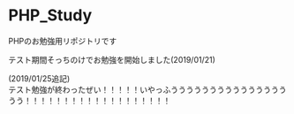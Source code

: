 # PHP_Study
PHPのお勉強用リポジトリです

テスト期間そっちのけでお勉強を開始しました(2019/01/21)

(2019/01/25追記)  
テスト勉強が終わったぜい！！！！！いやっふううううううううううううううううう！！！！！！！！！！！！！！！！！！！
